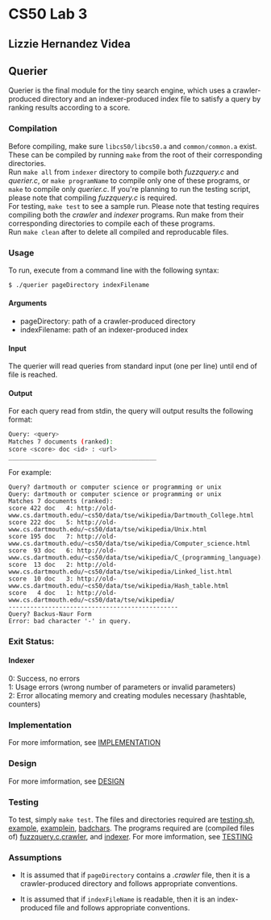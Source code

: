 # CS50 Lab 3
## Lizzie Hernandez Videa

## Querier

Querier is the final module for the tiny search engine, which uses a crawler-produced directory and an indexer-produced index file to satisfy a query by ranking results according to a score.


### Compilation

Before compiling, make sure `libcs50/libcs50.a` and `common/common.a` exist. These can be compiled by running `make` from the root of their corresponding directories.
<br />
Run `make all` from `indexer` directory to compile both *fuzzquery.c* and *querier.c*, or  `make programName` to compile only one of these programs, or `make` to compile only *querier.c*. If you're planning to run the testing script, please note that compiling *fuzzquery.c* is required.
<br />
For testing, `make test` to see a sample run. Please note that testing requires compiling both the *crawler* and *indexer* programs. Run make from their corresponding directories to compile each of these programs.
<br />
Run `make clean` after to delete all compiled and reproducable files.
<br />

### Usage
To run, execute from a command line with the following syntax:
```bash
$ ./querier pageDirectory indexFilename
```

#### Arguments
- pageDirectory: path of a crawler-produced directory
- indexFilename: path of an indexer-produced index

#### Input 
The querier will read queries from standard input (one per line) until end of file is reached.

#### Output 
For each query read from stdin, the query will output results the following format:
```bash
Query: <query>
Matches 7 documents (ranked):
score <score> doc <id> : <url>
_________________________________________
```

For example:
```
Query? dartmouth or computer science or programming or unix                
Query: dartmouth or computer science or programming or unix 
Matches 7 documents (ranked):
score 422 doc   4: http://old-www.cs.dartmouth.edu/~cs50/data/tse/wikipedia/Dartmouth_College.html
score 222 doc   5: http://old-www.cs.dartmouth.edu/~cs50/data/tse/wikipedia/Unix.html
score 195 doc   7: http://old-www.cs.dartmouth.edu/~cs50/data/tse/wikipedia/Computer_science.html
score  93 doc   6: http://old-www.cs.dartmouth.edu/~cs50/data/tse/wikipedia/C_(programming_language).html
score  13 doc   2: http://old-www.cs.dartmouth.edu/~cs50/data/tse/wikipedia/Linked_list.html
score  10 doc   3: http://old-www.cs.dartmouth.edu/~cs50/data/tse/wikipedia/Hash_table.html
score   4 doc   1: http://old-www.cs.dartmouth.edu/~cs50/data/tse/wikipedia/
-----------------------------------------------
Query? Backus-Naur Form
Error: bad character '-' in query.
```

### Exit Status:
#### Indexer
0: Success, no errors <br/>
1: Usage errors (wrong number of parameters or invalid parameters)<br/>
2: Error allocating memory and creating modules necessary (hashtable, counters)<br/>


### Implementation

For more imformation, see [IMPLEMENTATION](IMPLEMENTATION.md)

### Design

For more imformation, see [DESIGN](DESIGN.md)

### Testing
To test, simply `make test`. The files and directories required are [testing.sh](testing.sh), [example](testdir/example), [examplein](testdir/examplein), [badchars](testdir/badchars). The programs required are (compiled files of) [fuzzquery.c](fuzzquery.c),[crawler](../crawler/crawler.c), and [indexer](../indexer/indexer.c).
For more imformation, see [TESTING](TESTING.md)


### Assumptions
- It is assumed that if `pageDirectory` contains a *.crawler* file, then it is a crawler-produced directory and follows appropriate conventions.

- It is assumed that if `indexFileName` is readable, then it is an index-produced file and follows appropriate conventions.

